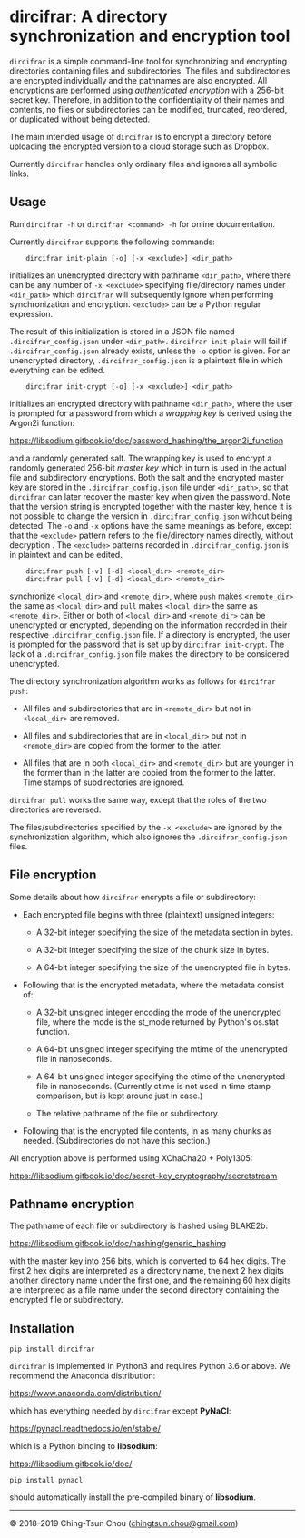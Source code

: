 
# dircifrar: A directory synchronization and encryption tool

`dircifrar` is a simple command-line tool for synchronizing and
encrypting directories containing files and subdirectories.  The files
and subdirectories are encrypted individually and the pathnames are
also encrypted.  All encryptions are performed using *authenticated
encryption* with a 256-bit secret key.  Therefore, in addition to the
confidentiality of their names and contents, no files or
subdirectories can be modified, truncated, reordered, or duplicated
without being detected.

The main intended usage of `dircifrar` is to encrypt a directory
before uploading the encrypted version to a cloud storage such as
Dropbox.

Currently `dircifrar` handles only ordinary files and ignores all
symbolic links.

## Usage

Run `dircifrar -h` or `dircifrar <command> -h` for online documentation.

Currently `dircifrar` supports the following commands:

```
    dircifrar init-plain [-o] [-x <exclude>] <dir_path>
```

initializes an unencrypted directory with pathname `<dir_path>`, where
there can be any number of `-x <exclude>` specifying file/directory
names under `<dir_path>` which `dircifrar` will subsequently ignore
when performing synchronization and encryption.  `<exclude>` can be a
Python regular expression.

The result of this initialization is stored in a JSON file named
`.dircifrar_config.json` under `<dir_path>`.  `dircifrar init-plain`
will fail if `.dircifrar_config.json` already exists, unless the `-o`
option is given.  For an unencrypted directory,
`.dircifrar_config.json` is a plaintext file in which everything can
be edited.

```
    dircifrar init-crypt [-o] [-x <exclude>] <dir_path>
```

initializes an encrypted directory with pathname `<dir_path>`, where
the user is prompted for a password from which a *wrapping key* is
derived using the Argon2i function:

https://libsodium.gitbook.io/doc/password_hashing/the_argon2i_function

and a randomly generated salt.  The wrapping key is used to encrypt a
randomly generated 256-bit *master key* which in turn is used in the
actual file and subdirectory encryptions.  Both the salt and the
encrypted master key are stored in the `.dircifrar_config.json` file
under `<dir_path>`, so that `dircifrar` can later recover the master
key when given the password.  Note that the version string is
encrypted together with the master key, hence it is not possible to
change the version in `.dircifrar_config.json` without being detected.
The `-o` and `-x` options have the same meanings as before, except
that the `<exclude>` pattern refers to the file/directory names
directly, without decryption .  The `<exclude>` patterns recorded in
`.dircifrar_config.json` is in plaintext and can be edited.

```
    dircifrar push [-v] [-d] <local_dir> <remote_dir>
    dircifrar pull [-v] [-d] <local_dir> <remote_dir>
```

synchronize `<local_dir>` and `<remote_dir>`, where `push` makes
`<remote_dir>` the same as `<local_dir>` and `pull` makes
`<local_dir>` the same as `<remote_dir>`.  Either or both of
`<local_dir>` and `<remote_dir>` can be unencrypted or encrypted,
depending on the information recorded in their respective
`.dircifrar_config.json` file.  If a directory is encrypted, the user
is prompted for the password that is set up by `dircifrar init-crypt`.
The lack of a `.dircifrar_config.json` file makes the directory to be
considered unencrypted.

The directory synchronization algorithm works as follows for `dircifrar push`:

* All files and subdirectories that are in `<remote_dir>` but not in
  `<local_dir>` are removed.

* All files and subdirectories that are in `<local_dir>` but not in
  `<remote_dir>` are copied from the former to the latter.

* All files that are in both `<local_dir>` and `<remote_dir>` but are
  younger in the former than in the latter are copied from the former
  to the latter.  Time stamps of subdirectories are ignored.

`dircifrar pull` works the same way, except that the roles of the two
directories are reversed.

The files/subdirectories specified by the `-x <exclude>` are ignored
by the synchronization algorithm, which also ignores the
`.dircifrar_config.json` files.

## File encryption

Some details about how `dircifrar` encrypts a file or subdirectory:

* Each encrypted file begins with three (plaintext) unsigned integers:

  + A 32-bit integer specifying the size of the metadata section in bytes.

  + A 32-bit integer specifying the size of the chunk size in bytes.

  + A 64-bit integer specifying the size of the unencrypted file in bytes.

* Following that is the encrypted metadata, where the metadata consist of:

  + A 32-bit unsigned integer encoding the mode of the unencrypted file,
    where the mode is the st_mode returned by Python's os.stat function.

  + A 64-bit unsigned integer specifying the mtime of the unencrypted file in nanoseconds.

  + A 64-bit unsigned integer specifying the ctime of the unencrypted file in nanoseconds.
    (Currently ctime is not used in time stamp comparison, but is kept around just in case.)

  + The relative pathname of the file or subdirectory.

* Following that is the encrypted file contents, in as many chunks as needed.
  (Subdirectories do not have this section.)

All encryption above is performed using XChaCha20 + Poly1305:

https://libsodium.gitbook.io/doc/secret-key_cryptography/secretstream

## Pathname encryption

The pathname of each file or subdirectory is hashed using BLAKE2b:

https://libsodium.gitbook.io/doc/hashing/generic_hashing

with the master key into 256 bits, which is converted to 64 hex
digits.  The first 2 hex digits are interpreted as a directory name,
the next 2 hex digits another directory name under the first one, and
the remaining 60 hex digits are interpreted as a file name under the
second directory containing the encrypted file or subdirectory.

## Installation

```
pip install dircifrar
```


`dircifrar` is implemented in Python3 and requires Python 3.6 or above.
We recommend the Anaconda distribution:

https://www.anaconda.com/distribution/

which has everything needed by `dircifrar` except **PyNaCl**:

https://pynacl.readthedocs.io/en/stable/

which is a Python binding to **libsodium**:

https://libsodium.gitbook.io/doc/

```
pip install pynacl
```

should automatically install the pre-compiled binary of **libsodium**.

--------------------------------
&copy; 2018-2019  Ching-Tsun Chou (<chingtsun.chou@gmail.com>)

